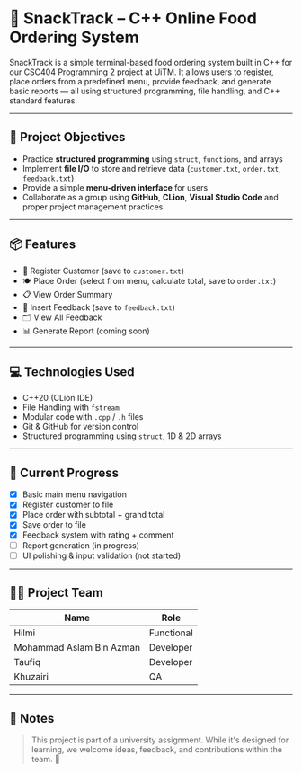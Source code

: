 # 🧾 SnackTrack – C++ Online Food Ordering System

SnackTrack is a simple terminal-based food ordering system built in C++ for our CSC404 Programming 2 project at UiTM. It allows users to register, place orders from a predefined menu, provide feedback, and generate basic reports — all using structured programming, file handling, and C++ standard features.

---

## 🎯 Project Objectives

- Practice **structured programming** using `struct`, `functions`, and arrays
- Implement **file I/O** to store and retrieve data (`customer.txt`, `order.txt`, `feedback.txt`)
- Provide a simple **menu-driven interface** for users
- Collaborate as a group using **GitHub**, **CLion**, **Visual Studio Code** and proper project management practices

---

## 📦 Features

- 👤 Register Customer (save to `customer.txt`)
- 🍽️ Place Order (select from menu, calculate total, save to `order.txt`)
- 📋 View Order Summary
- 💬 Insert Feedback (save to `feedback.txt`)
- 🗂️ View All Feedback
- 📊 Generate Report (coming soon)

---

## 💻 Technologies Used

- C++20 (CLion IDE)
- File Handling with `fstream`
- Modular code with `.cpp` / `.h` files
- Git & GitHub for version control
- Structured programming using `struct`, 1D & 2D arrays

---

## 🚧 Current Progress

- [x] Basic main menu navigation
- [x] Register customer to file
- [x] Place order with subtotal + grand total
- [x] Save order to file
- [x] Feedback system with rating + comment
- [ ] Report generation (in progress)
- [ ] UI polishing & input validation (not started)

---

## 👨‍💻 Project Team

| Name                            | Role                  |
|---------------------------------|-----------------------|
| Hilmi                           | Functional            |
| Mohammad Aslam Bin Azman        | Developer             |
| Taufiq                          | Developer             |
| Khuzairi                        | QA                    |

---

## 📝 Notes

> This project is part of a university assignment. While it's designed for learning, we welcome ideas, feedback, and contributions within the team. 🚀


